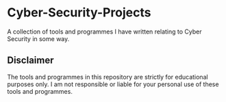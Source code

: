 # Cyber-Security-Projects
A collection of tools and programmes I have written relating to Cyber Security in some way.


## Disclaimer

The tools and programmes in this repository are strictly for educational purposes only. I am not responsible or liable for your personal use of these tools and programmes.
